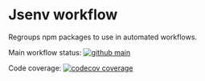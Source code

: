 # Jsenv workflow

Regroups npm packages to use in automated workflows.

Main workflow status: [![github main](https://github.com/jsenv/workflow/main/badge.svg)](https://github.com/jsenv/workflow/actions?workflow=main)

Code coverage: [![codecov coverage](https://codecov.io/gh/jsenv/workflow/branch/main/graph/badge.svg)](https://codecov.io/gh/jsenv/workflow)
